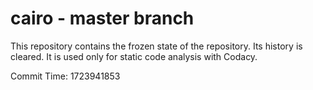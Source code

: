 # cairo - master branch

This repository contains the frozen state of the repository.
Its history is cleared. It is used only for static code
analysis with Codacy.

Commit Time: 1723941853